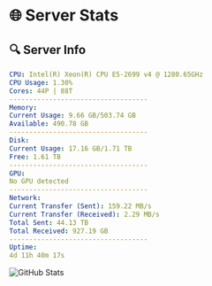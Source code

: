 # 🌐 Server Stats
## 🔍 Server Info
```yaml
CPU: Intel(R) Xeon(R) CPU E5-2699 v4 @ 1280.65GHz
CPU Usage: 1.30%
Cores: 44P | 88T
-----------------------------------
Memory:
Current Usage: 9.66 GB/503.74 GB
Available: 490.78 GB
-----------------------------------
Disk:
Current Usage: 17.16 GB/1.71 TB
Free: 1.61 TB
-----------------------------------
GPU:
No GPU detected
-----------------------------------
Network:
Current Transfer (Sent): 159.22 MB/s
Current Transfer (Received): 2.29 MB/s
Total Sent: 44.13 TB
Total Received: 927.19 GB
-----------------------------------
Uptime:
4d 11h 40m 17s
```
![GitHub Stats](https://img.shields.io/badge/Updated-2025-02-12_10:23:35-blue)
